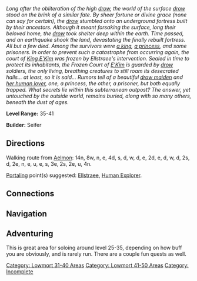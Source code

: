 *Long after the obliteration of the high [drow](Drow "wikilink"), the
world of the surface [drow](Drow "wikilink") stood on the brink of a
similar fate. By sheer fortune or divine grace (none can say for
certain), the [drow](Drow "wikilink") stumbled onto an underground
fortress built by their ancestors. Although it meant forsaking the
surface, long their beloved home, the [drow](Drow "wikilink") took
shelter deep within the earth. Time passed, and an earthquake shook the
land, devastating the finally rebuilt fortress. All but a few died.
Among the survivors were [a king](Drow_King_E'Kim "wikilink"), [a
princess](I'Sal's_Spirit "wikilink"), and some prisoners. In order to
prevent such a catastrophe from occurring again, the court of [King
E'Kim](Drow_King_E'Kim "wikilink") was frozen by Ellstraee's
intervention. Sealed in time to protect its inhabitants, the Frozen
Court of [E'Kim](Drow_King_E'Kim "wikilink") is guarded by
[drow](Drow "wikilink") soldiers, the only living, breathing creatures
to still roam its desecrated halls... at least, so it is said... Rumors
tell of a beautiful [drow maiden](I'Sal's_Spirit "wikilink") and [her
human lover](Kaz-Cyton's_Spirit "wikilink"), one, a princess, the other,
a prisoner, but both equally trapped. What secrets lie within this
subterranean outpost? The answer, yet untouched by the outside world,
remains buried, along with so many others, beneath the dust of ages.*

**Level Range:** 35-41

**Builder:** Seifer

## Directions

Walking route from [Aelmon](Aelmon "wikilink"): 14n, 8w, n, e, 4d, s, d,
w, d, e, 2d, e, d, w, d, 2s, d, 2e, n, e, u, e, s, 3e, 2s, 2e, u, 4n.

[Portaling](Portal "wikilink") point(s) suggested:
[Ellstraee](Drow_Priestess_Of_Ellstraee "wikilink"), [Human
Explorer](Human_Explorer "wikilink").

## Connections

## Navigation

## Adventuring

This is great area for soloing around level 25-35, depending on how buff
you are obviously, and is rarely run. There are a couple fun quests as
well.

[Category: Lowmort 31-40
Areas](Category:_Lowmort_31-40_Areas "wikilink") [Category: Lowmort
41-50 Areas](Category:_Lowmort_41-50_Areas "wikilink") [Category:
Incomplete](Category:_Incomplete "wikilink")
